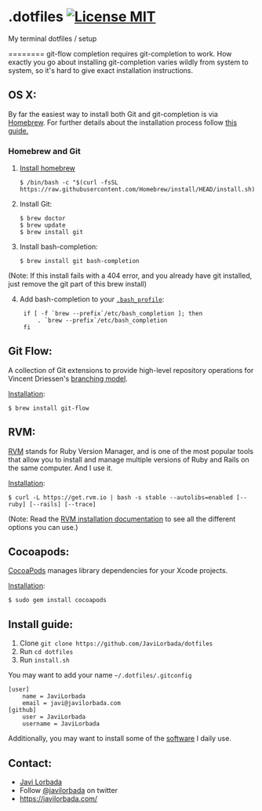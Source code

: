 .dotfiles [![License MIT](https://img.shields.io/badge/license-MIT-blue.svg?style=flat)](https://github.com/JaviLorbada/JLTMDbClient/blob/master/LICENSE)
========

My terminal dotfiles / setup

========
git-flow completion requires git-completion to work. How exactly you go about installing git-completion varies wildly from system to system, so it's hard to give exact installation instructions. 


## OS X:

By far the easiest way to install both Git and git-completion is via [Homebrew](http://brew.sh/). For further details about the installation process follow [this guide.](http://www.moncefbelyamani.com/how-to-install-xcode-homebrew-git-rvm-ruby-on-mac/)

### Homebrew and Git

1. [Install homebrew](http://brew.sh/)

	```
	$ /bin/bash -c "$(curl -fsSL https://raw.githubusercontent.com/Homebrew/install/HEAD/install.sh)"
	```
2. Install Git:

	```
	$ brew doctor
	$ brew update
	$ brew install git
	```
 
3. Install bash-completion: 

	```
	$ brew install git bash-completion
	``` 
		
(Note: If this install fails with a 404 error, and you already have git installed, just remove the git part of this brew install)
	
4. Add bash-completion to your [`.bash_profile`](https://github.com/JaviLorbada/dotfiles/blob/master/.bash_profile):

        if [ -f `brew --prefix`/etc/bash_completion ]; then
            . `brew --prefix`/etc/bash_completion
        fi

## Git Flow:

A collection of Git extensions to provide high-level repository operations for Vincent Driessen's [branching model](http://nvie.com/posts/a-successful-git-branching-model/).

[Installation](https://github.com/nvie/gitflow/wiki/Mac-OS-X):

	$ brew install git-flow

## RVM:

[RVM](https://rvm.io/) stands for Ruby Version Manager, and is one of the most popular tools that allow you to install and manage multiple versions of Ruby and Rails on the same computer. And I use it.

[Installation](https://github.com/wayneeseguin/rvm#installation):

	$ curl -L https://get.rvm.io | bash -s stable --autolibs=enabled [--ruby] [--rails] [--trace]

	
(Note: Read the [RVM installation documentation](https://github.com/wayneeseguin/rvm#installation) to see all the different options you can use.)

## Cocoapods:

[CocoaPods](http://cocoapods.org/) manages library dependencies for your Xcode projects.

[Installation](http://guides.cocoapods.org/using/getting-started.html#installation):

	$ sudo gem install cocoapods

## Install guide:

1. Clone `git clone https://github.com/JaviLorbada/dotfiles`
2. Run `cd dotfiles`
3. Run `install.sh`

You may want to add your name `~/.dotfiles/.gitconfig`

```
[user]
    name = JaviLorbada
    email = javi@javilorbada.com
[github]
    user = JaviLorbada
    username = JaviLorbada
```

Additionally, you may want to install some of the [software](https://github.com/JaviLorbada/dotfiles/blob/master/software.md) I daily use. 


## Contact:

- [Javi Lorbada](mailto:javi@javilorbada.com) 
- Follow [@javilorbada](https://twitter.com/javilorbada) on twitter
- https://javilorbada.com/
